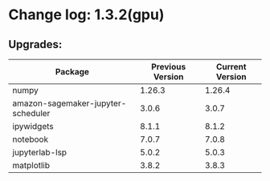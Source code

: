 # Change log: 1.3.2(gpu)

## Upgrades: 

Package | Previous Version | Current Version
---|---|---
numpy|1.26.3|1.26.4
amazon-sagemaker-jupyter-scheduler|3.0.6|3.0.7
ipywidgets|8.1.1|8.1.2
notebook|7.0.7|7.0.8
jupyterlab-lsp|5.0.2|5.0.3
matplotlib|3.8.2|3.8.3
